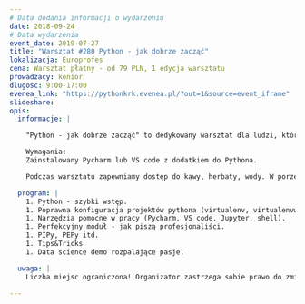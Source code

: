```yaml
---
# Data dodania informacji o wydarzeniu
date: 2018-09-24
# Data wydarzenia
event_date: 2019-07-27
title: "Warsztat #280 Python - jak dobrze zacząć"
lokalizacja: Europrofes
cena: Warsztat płatny - od 79 PLN, 1 edycja warsztatu
prowadzacy: konior
dlugosc: 9:00-17:00
evenea_link: "https://pythonkrk.evenea.pl/?out=1&source=event_iframe"
slideshare:
opis:
  informacje: |

    "Python - jak dobrze zacząć" to dedykowany warsztat dla ludzi, którzy chcieliby poznać ten fantastyczny język, jednocześnie od samego początku ucząc się dobrych praktyk i poprawnego zastosowania technologii. Python jest piękny, można w nim zrobić niemalże wszystko, a według niektórych statystyk to drugi najpopularniejszy język świata. Skrypty w pythonie mogą usprawnić codzienną pracę, ale również można go używać w bardzo dochodowym obecnie biznesie, jak data science, machine learning i deep learning. Warsztat jest tak przygotowany, abyś po nim mógł spokojnie samodzielnie kontynuować przygodę z pythonem. 

    Wymagania:
    Zainstalowany Pycharm lub VS code z dodatkiem do Pythona.

    Podczas warsztatu zapewniamy dostęp do kawy, herbaty, wody. W porze obiadowej zapewniamy pizzę w wersji mięsnej lub wegetariańskiej.

  program: |
    1. Python - szybki wstęp.
    1. Poprawna konfiguracja projektów pythona (virtualenv, virtualenvwrapper).
    1. Narzędzia pomocne w pracy (Pycharm, VS code, Jupyter, shell).
    1. Perfekcyjny moduł - jak piszą profesjonaliści.
    1. PIPy, PEPy itd.
    1. Tips&Tricks
    1. Data science demo rozpalające pasje.

  uwaga: |
    Liczba miejsc ograniczona! Organizator zastrzega sobie prawo do zmiany lokalizacji wydarzenia oraz jego odwołania w przypadku niezgłoszenia się minimalnej liczby uczestników.

---
```

